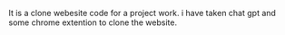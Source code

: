 It is a clone webesite code for a project work.
i have taken chat gpt and some chrome extention to clone the website.
